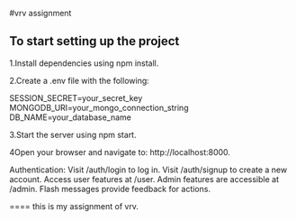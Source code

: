#vrv assignment

## To start setting up the project


1.Install dependencies using npm install.

2.Create a .env file with the following:

SESSION_SECRET=your_secret_key
MONGODB_URI=your_mongo_connection_string
DB_NAME=your_database_name

3.Start the server using npm start.

4Open your browser and navigate to: http://localhost:8000.

Authentication:
Visit /auth/login to log in.
Visit /auth/signup to create a new account.
Access user features at /user.
Admin features are accessible at /admin.
Flash messages provide feedback for actions.


==== this is my assignment of vrv.
